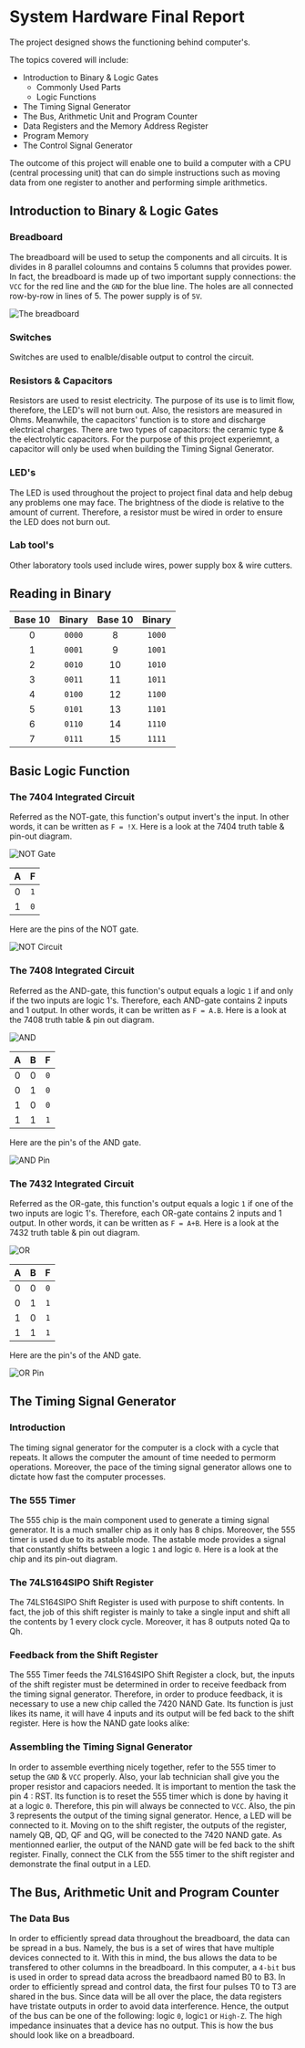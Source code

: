 # System Hardware Final Report

The project designed shows the functioning behind computer's.

The topics covered will include:

- Introduction to Binary & Logic Gates
  - Commonly Used Parts
  - Logic Functions
- The Timing Signal Generator
- The Bus, Arithmetic Unit and Program Counter
- Data Registers and the Memory Address Register
- Program Memory
- The Control Signal Generator

The outcome of this project will enable one to build a computer with a CPU (central processing unit) that can do simple
instructions such as moving data from one register to another and performing simple arithmetics.
## Introduction to Binary & Logic Gates


### Breadboard
   The breadboard will be used to setup the components and all circuits. It is divides in 8 parallel coloumns and contains 5 columns that
   provides power. In fact, the breadboard is made up of two important supply connections: the `VCC` for the red
   line and the `GND` for the blue line. The holes are all connected row-by-row in lines of 5. The power supply is of `5V`.

![The breadboard](https://education.ti.com/html/webhelp/EG_Innovator/EN/content/eg_innovsys/_images/m_breadboard/breadboard_front_ti_333x221.png)

### Switches
Switches are used to enalble/disable output to control the circuit. 

### Resistors & Capacitors
Resistors are used to resist electricity. The purpose of its use is to limit flow, therefore, the LED's will not burn out. Also, the resistors are measured in Ohms. Meanwhile, the capacitors' function is to store and discharge electrical charges. There are two types of capacitors: the ceramic type & the electrolytic capacitors. For the purpose of this project experiemnt, a capacitor will only be used when building the Timing Signal Generator.

### LED's
The LED is used throughout the project to project final data and help debug any problems one may face. The brightness of the diode is relative to the amount of current. Therefore, a resistor must be wired in order to ensure the LED does not burn out.

### Lab tool's
Other laboratory tools used include wires, power supply box & wire cutters.

## Reading in Binary
Base 10 | Binary | Base 10 | Binary
:-:|:-:|:-:|:-:|
0 | `0000` | 8 | `1000`
1 | `0001` | 9 | `1001`
2 | `0010` | 10 | `1010`
3 | `0011` | 11 | `1011`
4 | `0100` | 12 | `1100`
5 | `0101` | 13 | `1101`
6 | `0110` | 14 | `1110`
7 | `0111` | 15 | `1111`

## Basic Logic Function
### The 7404 Integrated Circuit
Referred as the NOT-gate, this function's output invert's the input. In other words, it can be written as `F = !X`. Here is a look at the 7404 truth table & pin-out diagram.

![NOT Gate](https://i.gyazo.com/9bad38348da4ea4268e69a8eb076f0e8.png)

A |  F
:-:|:-:
0 | `1`
1 | `0`

Here are the pins of the NOT gate.

![NOT Circuit](https://i.gyazo.com/5559035b523ebf61a2731541c9fc3593.png)

### The 7408 Integrated Circuit
Referred as the AND-gate, this function's output equals a logic `1` if and only if the two inputs are logic 1's. Therefore, each AND-gate contains 2 inputs and 1 output. In other words, it can be written as `F = A.B`. Here is a look at the 7408 truth table & pin out diagram.

![AND](https://i.gyazo.com/948c4b0cd4f0834188206a195506333a.png)

A | B | F
:-:|:-:|:-:
0 | 0 | `0`
0 | 1 | `0`
1 | 0 | `0`
1 | 1 | `1`

Here are the pin's of the AND gate.

![AND Pin](https://i.gyazo.com/6ead1c80c6eb1933a4e1fbfe83d9986f.png)

### The 7432 Integrated Circuit
Referred as the OR-gate, this function's output equals a logic `1` if one of the two inputs are logic 1's. Therefore, each OR-gate contains 2 inputs and 1 output. In other words, it can be written as `F = A+B`. Here is a look at the 7432 truth table & pin out diagram.

![OR](https://i.gyazo.com/6650d55c7f7db3811060f96d8ef5c421.png)

A | B | F
:-:|:-:|:-:
0 | 0 | `0`
0 | 1 | `1`
1 | 0 | `1`
1 | 1 | `1`

Here are the pin's of the AND gate.

![OR Pin](https://i.gyazo.com/55d6f9d2fddf086de4eb43409d3075dc.png)

## The Timing Signal Generator

### Introduction
The timing signal generator for the computer is a clock with a cycle that repeats. It allows the computer the amount of time needed to permorm operations. Moreover, the pace of the timing signal generator allows one to dictate how fast the computer processes.

### The 555 Timer
The 555 chip is the main component used to generate a timing signal generator. It is a much smaller chip as it only has 8 chips. Moreover, the 555 timer is used due to its astable mode. The astable mode provides a signal that constantly shifts between a logic `1` and logic `0`. Here is a look at the chip and its pin-out diagram.

### The 74LS164SIPO Shift Register
The 74LS164SIPO Shift Register is used with purpose to shift contents. In fact, the job of this shift register is mainly to take a single input and shift all the contents by 1 every clock cycle. Moreover, it has 8 outputs noted Qa to Qh.

### Feedback from the Shift Register
The 555 Timer feeds the 74LS164SIPO Shift Register a clock, but, the inputs of the shift register must be determined in order to receive feedback from the timing signal generator. Therefore, in order to produce feedback, it is necessary to use a new chip called the 7420 NAND Gate. Its function is just likes its name, it will have 4 inputs and its output will be fed back to the shift register. Here is how the NAND gate looks alike:

### Assembling the Timing Signal Generator
In order to assemble everthing nicely together, refer to the 555 timer to setup the `GND` & `VCC` properly. Also, your lab technician shall give you the proper resistor and capaciors needed. It is important to mention the task the pin 4 : RST. Its function is to reset the 555 timer which is done by having it at a logic `0`. Therefore, this pin will always be connected to `VCC`. Also, the pin 3 represents the output of the timing signal generator. Hence, a LED will be connected to it. Moving on to the shift register, the outputs of the register, namely QB, QD, QF and QG, will be conected to the 7420 NAND gate. As mentionned earlier, the output of the NAND gate will be fed back to the shift register. Finally, connect the CLK from the 555 timer to the shift register and demonstrate the final output in a LED.

## The Bus, Arithmetic Unit and Program Counter

### The Data Bus
In order to efficiently spread data throughout the breadboard, the data can be spread in a bus. Namely, the bus is a set of wires that have multiple devices connected to it. With this in mind, the bus allows the data to be transfered to other columns in the breadboard. In this computer, a `4-bit` bus is used in order to spread data across the breadbaord named B0 to B3. In order to efficiently spread and control data, the first four pulses T0 to T3 are shared in the bus. Since data will be all over the place, the data registers have tristate outputs in order to avoid data interference. Hence, the output of the bus can be one of the following: logic `0`, logic`1` or `High-Z`. The high impedance insinuates that a device has no output. This is how the bus should look like on a breadboard.






